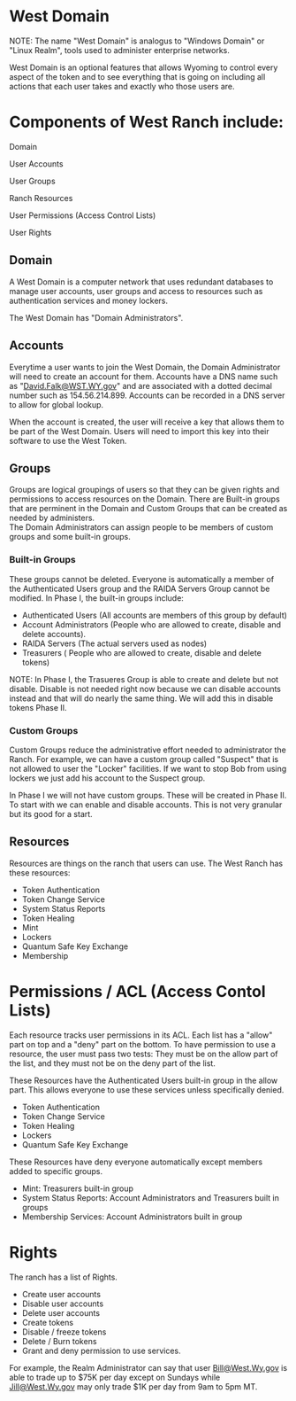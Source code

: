 # West Domain
NOTE: The name "West Domain" is analogus to "Windows Domain" or "Linux Realm", tools used to administer enterprise networks. 

West Domain is an optional features that allows Wyoming to control every aspect of the token and to see everything that is going on including all actions that each user takes and 
exactly who those users are.

# Components of West Ranch include:
Domain

User Accounts

User Groups

Ranch Resources

User Permissions (Access Control Lists)

User Rights

## Domain

A West Domain is a computer network that uses redundant databases to manage user accounts, user groups and access to 
resources such as authentication services and money lockers.

The West Domain has "Domain Administrators". 

## Accounts
Everytime a user wants to join the West Domain, the Domain Administrator will need to create an account for them. 
Accounts have a DNS name such as "David.Falk@WST.WY.gov" and are associated with a dotted decimal number such as 154.56.214.899. Accounts can be recorded in a DNS server to allow for global lookup. 

When the account is created, the user will receive a key that allows them to be part of the West Domain. Users will need to import this key into their software to use the West Token. 

## Groups
Groups are logical groupings of users so that they can be given rights and permissions to access resources on the Domain. 
There are Built-in groups that are perminent in the Domain and Custom Groups that can be created as needed by administers.  
The Domain Administrators can assign people to be members of custom groups and some built-in groups. 

### Built-in Groups
These groups cannot be deleted. Everyone is automatically a member of the Authenticated Users group and the RAIDA Servers Group cannot be modified.
In Phase I, the built-in groups include:
* Authenticated Users (All accounts are members of this group by default)
* Account Administrators (People who are allowed to create, disable and delete accounts). 
* RAIDA Servers (The actual servers used as nodes)
* Treasurers ( People who are allowed to create, disable and delete tokens) 

NOTE: In Phase I, the Trasueres Group is able to create and delete but not disable. Disable is not needed right now because we can disable accounts instead and that 
will do nearly the same thing. We will add this in disable tokens Phase II. 

### Custom Groups
Custom Groups reduce the administrative effort needed to administrator the Ranch. For example, we can have a custom
group called "Suspect" that is not allowed to user the "Locker" facilities. If we want to stop Bob from using lockers we just 
add his account to the Suspect group. 

In Phase I we will not have custom groups. These will be created in Phase II. To start with we can enable and disable accounts. This is not very granular but its good for a start. 

## Resources
Resources are things on the ranch that users can use. The West Ranch has these resources: 

* Token Authentication
* Token Change Service
* System Status Reports
* Token Healing
* Mint
* Lockers
* Quantum Safe Key Exchange
* Membership

# Permissions / ACL (Access Contol Lists)
Each resource tracks user permissions in its ACL. Each list has a "allow" part on top and a "deny" part on the bottom. To 
have permission to use a resource, the user must pass two tests: They must be on the allow part of the list, and they must not be on the deny part of the list. 

These Resources have the Authenticated Users built-in group in the allow part. This allows everyone to use these services unless specifically denied. 
* Token Authentication
* Token Change Service
* Token Healing
* Lockers
* Quantum Safe Key Exchange

These Resources have deny everyone automatically except members added to specific groups. 
* Mint: Treasurers built-in group
* System Status Reports: Account Administrators and Treasurers built in groups
* Membership Services:  Account Administrators built in group

# Rights
The ranch has a list of Rights. 
* Create user accounts
* Disable user accounts
* Delete user accounts
* Create tokens
* Disable / freeze tokens 
* Delete / Burn tokens
* Grant and deny permission to use services. 

For example, the Realm Administrator can say that user Bill@West.Wy.gov is able to trade up to $75K per day except on Sundays while Jill@West.Wy.gov may only trade $1K per day from 9am to 5pm MT. 






